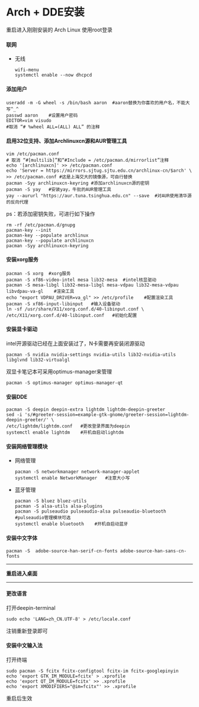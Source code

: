 # Arch + DDE安装

重启进入刚刚安装的 Arch Linux 使用root登录

#### 联网

- 无线

  ```shell
  wifi-menu
  systemctl enable --now dhcpcd
  ```

#### 添加用户

```shell
useradd -m -G wheel -s /bin/bash aaron	#aaron替换为你喜欢的用户名，不能大写^_^
passwd aaron	#设置用户密码
EDITOR=vim visudo
#取消 “# %wheel ALL=(ALL) ALL” 的注释
```

#### 启用32位支持、添加Archlinuxcn源和AUR管理工具

```shell
vim /etc/pacman.conf
# 取消 “#[multilib]”和“#Include = /etc/pacman.d/mirrorlist”注释
echo '[archlinuxcn]' >> /etc/pacman.conf
echo 'Server = https://mirrors.sjtug.sjtu.edu.cn/archlinux-cn/$arch' \
>> /etc/pacman.conf	#这是上海交大的镜像源，可自行替换
pacman -Syy archlinuxcn-keyring	#添加archlinuxcn源的密钥
pacman -S yay	#安装yay，牛批的AUR管理工具
yay --aururl "https://aur.tuna.tsinghua.edu.cn" --save	#对AUR使用清华源的反向代理
```

ps：若添加密钥失败，可进行如下操作

```shell
rm -rf /etc/pacman.d/gnupg
pacman-key --init
pacman-key --populate archlinux
pacman-key --populate archlinuxcn
pacman -Syy archlinuxcn-keyring
```

#### 安装xorg服务

```shell
pacman -S xorg	#xorg服务
pacman -S xf86-video-intel mesa lib32-mesa	#intel核显驱动
pacman -S mesa-libgl lib32-mesa-libgl mesa-vdpau lib32-mesa-vdpau libvdpau-va-gl	#渲染工具
echo "export VDPAU_DRIVER=va_gl" >> /etc/profile	#配置渲染工具
pacman -S xf86-input-libinput	#输入设备驱动
ln -sf /usr/share/X11/xorg.conf.d/40-libinput.conf \
/etc/X11/xorg.conf.d/40-libinput.conf	#初始化配置
```

#### 安装显卡驱动

intel开源驱动已经在上面安装过了，N卡需要再安装闭源驱动

```shell
pacman -S nvidia nvidia-settings nvidia-utils lib32-nvidia-utils libglvnd lib32-virtualgl
```

双显卡笔记本可采用optimus-manager来管理

```shell
pacman -S optimus-manager optimus-manager-qt
```

#### 安装DDE

```shell
pacman -S deepin deepin-extra lightdm lightdm-deepin-greeter
sed -i 's/#greeter-session=example-gtk-gnome/greeter-session=lightdm-deepin-greeter/' \
/etc/lightdm/lightdm.conf	#更改登录界面为deepin
systemctl enable lightdm	#开机自启动lightdm
```

#### 安装网络管理模块

- 网络管理

  ```shell
  pacman -S networkmanager network-manager-applet
  systemctl enable NetworkManager	#注意大小写
  ```

- 蓝牙管理

  ```shell
  pacman -S bluez bluez-utils 
  pacman -S alsa-utils alsa-plugins 
  pacman -S pulseaudio pulseaudio-alsa pulseaudio-bluetooth	#pulseaudio管理模块可选
  systemctl enable bluetooth	#开机自启动蓝牙
  ```

#### 安装中文字体

```shell
pacman -S  adobe-source-han-serif-cn-fonts adobe-source-han-sans-cn-fonts
```

----------------------------------------

**重启进入桌面**

----------------------------------------

#### 更改语言

打开deepin-terminal

```shell
sudo echo 'LANG=zh_CN.UTF-8' > /etc/locale.conf
```

注销重新登录即可

#### 安装中文输入法

打开终端

```shell
sudo pacman -S fcitx fcitx-configtool fcitx-im fcitx-googlepinyin
echo 'export GTK_IM_MODULE=fcitx' > .xprofile
echo 'export QT_IM_MODULE=fcitx' >> .xprofile
echo 'export XMODIFIERS="@im=fcitx"' >> .xprofile
```

重启后生效
